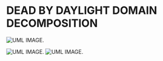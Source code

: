# DEAD BY DAYLIGHT DOMAIN DECOMPOSITION
![UML IMAGE.](https://img.plantuml.biz/plantuml/dpng/pLLTRzem57tthxZgowWw-05egfeLggAkqpIe-doRt827OqUs0usc_VVv8u40eTjRomDIVEuzFkVanhun5hMj2i5OAj0Ok9i_0llDmFs6u41B1iQW2JCbHGqJdbgk9Ehwow8kwJFCvhxcEZQabTOaRLWQDr10mjyL95aMrWPhgiSG2JOegbtnPLEuq2WDzpijrC2wkbZTmazbvbaksH_6kBIaSqofeMZLNy6SR5KESbCu0yvMsppr3L762LzJySfjM-1sQ99Py8BqZjmfyy-tgYW5URT92ARhTgDuvaM4ma7ZCnSARQ2DhFU4mgx2RlSeCq5wRw0KM9EURboaRx-4k7Vp4fpXJgqptjKKCpdZEx4MqtLFtbxamRAJZo_6QamjdFW0xZCfWkhZTw9aYB-DA-XlTA-Y_N5F92Uf_gIStAIbRS7WZURMn8QxGKTnRYnQk6SyMkWehbr7xxX48NNqJw-MP7QOqZwJ3MdDCpgdR8VtIDjXHzhsFOVYehQP_5LfoZwajWbH-Qmg-MzrGx3-otA2ugVP6P9taAssyZyI7MfAFL7zGwkb9cEQ4-5znSzaJgdzS0FHSpQEHjTTNUneMZmSXy7VO_wfkOIOL0w-IEOFS3UTJhucjmyNWE5G_-wG1bwigBtpK1D8jGMJei0NGQDG7iWw3S_qoTMjkSmG2cuCbqiGAbM5ygSRED60uL0rm2KiIP96CHf5ieagaCiEMpA3hLkl36KUHn24MdfEgvI0N6buUlpccUoAcqZYsvCPOpVkbRbh_2y0)


![UML IMAGE.](https://i3.ytimg.com/ebe/an_webp/-kQUUfNd4lc/mqdefault_6s.webp?du=3000&sqp=CPbSmcAG&rs=AOn4CLBjYgHbBtUjXFpMCTxMS-bag6JS6w) ![UML IMAGE.](https://i3.ytimg.com/ebe/an_webp/LTeHoNKQpSE/mqdefault_6s.webp?du=3000&sqp=COTPmcAG&rs=AOn4CLCwJIJoFB3kbmzF1gYEdB5mzoqvmg)
